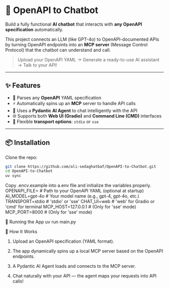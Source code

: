 # 🧠 OpenAPI to Chatbot

Build a fully functional **AI chatbot** that interacts with **any OpenAPI specification** automatically.

This project connects an LLM (like GPT-4o) to OpenAPI-documented APIs by turning OpenAPI endpoints into an **MCP server** (Message Control Protocol) that the chatbot can understand and call.

> Upload your OpenAPI YAML → Generate a ready-to-use AI assistant → Talk to your API!

---

## ✨ Features

- 📜 Parses any **OpenAPI** YAML specification
- ⚡️ Automatically spins up an **MCP** server to handle API calls
- 🤖 Uses a **Pydantic AI Agent** to chat intelligently with the API
- 🌐 Supports both **Web UI (Gradio)** and **Command Line (CMD)** interfaces
- 🔌 Flexible **transport options**: `stdio` or `sse`

---

## 📦 Installation

Clone the repo:

```bash
git clone https://github.com/ali-sedaghatbaf/OpenAPI-to-Chatbot.git
cd OpenAPI-to-Chatbot
uv sync
```

Copy .encv.example into a.env file and initialize the variables properly.
OPENAPI_FILE=         # Path to your OpenAPI YAML (optional at startup)
AI_MODEL=gpt-4o       # Your model name (e.g., gpt-4, gpt-4o, etc.)
TRANSPORT=stdio       # 'stdio' or 'sse'
CHAT_UI=web           # 'web' for Gradio or 'cmd' for terminal
MCP_HOST=127.0.0.1    # (Only for 'sse' mode)
MCP_PORT=8000         # (Only for 'sse' mode)

🚀 Running the App
uv run main.py

🧠 How It Works

1. Upload an OpenAPI specification (YAML format).

2. The app dynamically spins up a local MCP server based on the OpenAPI endpoints.

3. A Pydantic AI Agent loads and connects to the MCP server.

4. Chat naturally with your API — the agent maps your requests into API calls!

